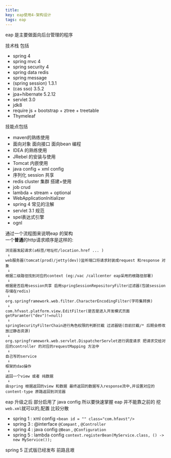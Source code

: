 ```yaml
---
title: 
key: eap使用4-架构设计
tags: eap
---
```


eap 是主要做面向后台管理的程序

技术栈 包括
* spring 4
* spring mvc 4
* spring security 4
* spring data redis
* spring message
* (spring session) 1.3.1
* (cas sso) 3.5.2
* jpa+hibernate 5.2.12
* servlet 3.0
* jdk8
* require js + bootstrap + ztree + treetable
* Thymeleaf

技能点包括
* maven的熟练使用
* 面向对象 面向接口 面向bean 编程
* IDEA 的熟练使用
* JRebel 的安装与使用
* Tomcat 内嵌使用
* java config + xml config
* 序列化 session 共享
* redis cluster 集群 搭建+使用
* job crud
* lambda + stream + optional 
* WebApplicationInitializer
* spring 4 常见的注解
* servlet 3.1 规范
* spel表达式引擎
* ognl

通过一个流程图来说明eap 的架构   
一个**普通**的http请求顺序是这样的:
```text
浏览器发起请求(a标签/地址栏/location.href ... )
 ↓
web服务器(tomcat(prod)/jetty(dev))监听端口将请求封装成request 和response 对象
 ↓
根据二级路径找到对应的context (eg:/vac /callcenter eap采用的根路径部署)
 ↓
根据是否启用session共享 启用springSessionRepositoryFilter过滤器(包装session存储在redis)
 ↓
org.springframework.web.filter.CharacterEncodingFilter(字符集转换)
 ↓
com.hfvast.platform.view.EditFilter(是否是进入开发模式页面 getParamter("dev")!=null)
 ↓
springSecurityFilterChain进行角色权限的判断拦截 过滤器链(目前拦截/* 后期会修改放过静态资源)
 ↓
org.springframework.web.servlet.DispatcherServlet进行调度请求 把请求交给对应的controller 的对应的requestMapping 方法中
 ↓
自己写的service
 ↓
框架的dao操作
 ↓
返回一个view 或者 纯数据
 ↓
由spring 根据返回的view 和数据 最终返回的数据写入response流中,并设置对应的 content-type 原路返回到浏览器
```

eap 升级之后 部分启用了 java config  所以要快速掌握 eap 并不能靠之前的 挖 `web.xml`就可以的,配置 比较分散

* spring 1 : xml config `<bean id = "" class="com.hfavst"/>`
* spring 3 : @interface `@Compant` , `@Controller`
* spring 4 : java config `@Bean` , `@Configuration`
* spring 5 : lambda config `context.registerBean(MyService.class, () -> new MyService());`

spring 5 正式版已经发布 前路且艰
